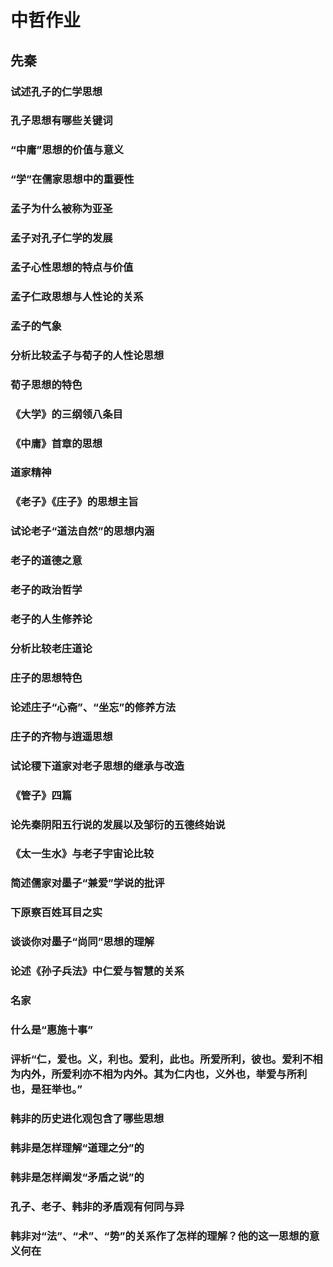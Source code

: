 # 中哲作业

## 先秦

### 试述孔子的仁学思想

### 孔子思想有哪些关键词

### “中庸”思想的价值与意义

### “学”在儒家思想中的重要性

### 孟子为什么被称为亚圣

### 孟子对孔子仁学的发展

### 孟子心性思想的特点与价值

### 孟子仁政思想与人性论的关系

### 孟子的气象

### 分析比较孟子与荀子的人性论思想

### 荀子思想的特色

### 《大学》的三纲领八条目

### 《中庸》首章的思想

### 道家精神

### 《老子》《庄子》的思想主旨

### 试论老子“道法自然”的思想内涵

### 老子的道德之意

### 老子的政治哲学

### 老子的人生修养论

### 分析比较老庄道论

### 庄子的思想特色

### 论述庄子“心斋”、“坐忘”的修养方法

### 庄子的齐物与逍遥思想

### 试论稷下道家对老子思想的继承与改造

### 《管子》四篇

### 论先秦阴阳五行说的发展以及邹衍的五德终始说

### 《太一生水》与老子宇宙论比较

### 简述儒家对墨子“兼爱”学说的批评

### 下原察百姓耳目之实

### 谈谈你对墨子“尚同”思想的理解

### 论述《孙子兵法》中仁爱与智慧的关系

### 名家

### 什么是“惠施十事”

### 评析“仁，爱也。义，利也。爱利，此也。所爱所利，彼也。爱利不相为内外，所爱利亦不相为内外。其为仁内也，义外也，举爱与所利也，是狂举也。”

### 韩非的历史进化观包含了哪些思想

### 韩非是怎样理解“道理之分”的

### 韩非是怎样阐发“矛盾之说”的

### 孔子、老子、韩非的矛盾观有何同与异

### 韩非对“法”、“术”、“势”的关系作了怎样的理解？他的这一思想的意义何在



